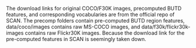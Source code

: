 The download links for original COCO/F30K images, precomputed BUTD features, and corresponding vocabularies are from the official repo of SCAN. The precomp folders contain pre-computed BUTD region features, data/coco/images contains raw MS-COCO images, and data/f30k/flickr30k-images contains raw Flickr30K images. Because the download link for the pre-computed features in SCAN is seemingly taken down. 
